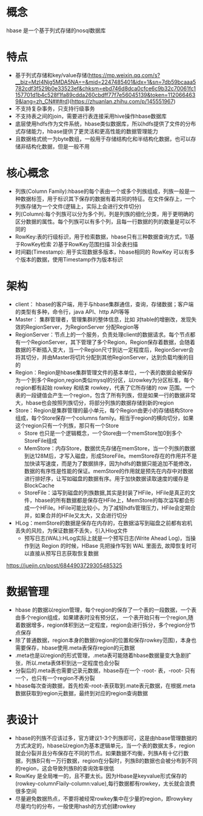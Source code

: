 # 概念
hbase 是一个基于列式存储的nosql数据库

# 特点
+ 基于列式存储和key/value存储(https://mp.weixin.qq.com/s?__biz=MzI4Njg5MDA5NA==&mid=2247485401&idx=1&sn=7db59bcaaa5782cdf3f529b0e33523ef&chksm=ebd746d8dca0cfce6c9b32c70061fc1157701d1b4c528f1fa89cdda260cbdff77f7e56045139&token=1120664639&lang=zh_CN###rd)(https://zhuanlan.zhihu.com/p/145551967)
+ 不支持复杂事务，只支持行级事务
+ 不支持表之间的join，需要进行表连接采用hive操作hbase数据库
+ 底层使用hdfs作为文件系统，hbase类似数据库，所以hdfs提供了文件的分布式存储能力，hbase提供了更灵活和更高性能的数据管理能力
+ 且数据格式统一为byte数组，一般用于存储结构化和半结构化数据，也可以存储非结构化数据，但是一般不用

# 核心概念
+ 列族(Column Family):hbase的每个表由一个或多个列族组成，列族一般是一种数据标签，用于标识其下保存的数据有着共同的特征。在文件保存上，一个列族存储为一个文件(逻辑上，实际上会进行文件切分)
+ 列(Column):每个列族可以分为多个列，列是列族的细化分类，用于更明确的区分数据的属性。每个列族可以有多个列，且每一行数据的列的数量是可以不同的 
+ RowKey:表的行级标识，用于检索数据，hbase只有三种数据查询方式，1)基于RowKey检索 2)基于RowKey范围扫描 3)全表扫描
+ 时间戳(Timestamp): 用于实现数据多版本，hbase相同的 RowKey 可以有多个版本的数据，使用Timestamp作为版本标识

# 架构
+ client： hbase的客户端，用于与hbase集群通信，查询，存储数据；客户端的类型有多种，命令行，java API、http API等等
+ Master： 集群管理者，管理集群的整体信息，比如 对table的增删改，发现失效的RegionServer，为RegionServer 分配Region等 
+ RegionServer：节点上的一个服务，负责处理client的数据请求。每个节点都有一个RegionServer，其下管理了多个Region，Region保存着数据，会随着数据的不断插入变大，当一个Region尺寸到达一定程度后，RegionServer会将其切分，并由Master将切片分配到其他RegionServer，达到负载均衡的目的
+ Region：Region是hbase集群管理文件的基本单位，一个表的数据会被保存为一个到多个Region,region类似mysql的分区，以rowkey为分区标准，每个region都有起始 rowkey 和结束 rowkey，代表了它所存储的 row 范围。一个表的一段键值会产生一个region，包含了所有列族，但是如果一行的数据非常大，hbase也会按照列族切分，将部分列族的数据存储到新的region
+ Store：Region是集群管理的最小单元，每个Region由更小的存储结构Store组成，每个Store保存一个columns family。相当于region的横向切分，如果这个region只有一个列族，那只有一个Store
	- Store 也只是一个逻辑概念，一个Store由一个memStore加0到多个StoreFile组成
	- MemStore：内存Store，数据优先存储在memStore，当一个列族的数据到达128M后，才写入磁盘，形成StoreFile。memStore存在的作用并不是加快读写速度，而是为了数据排序，因为hdfs的数据只能追加不能修改，数据的有序性是性能的保证。memStore的作用就是预先在内存中对数据进行排好序，让写如磁盘的数据有序。用于加快数据读取速度的缓存是 BlockCache 
	- StoreFile：溢写到磁盘的列族数据,其实是封装了HFile，HFile是真正的文件，hbase的所有数据都是保存在HFile上，MemStore的每次溢写都会形成一个HFile。HFile可能比较小，为了减轻hdfs管理压力，HFile会定期合并，如果合并的HFile又太大，又会进行切分
+ HLog：memStore的数据是保存在内存的，在数据溢写到磁盘之前都有宕机丢失的风险，为保证数据不丢失，引入Hlog文件
	- 预写日志(WAL):HLog实际上就是一个预写日志(Write Ahead Log)，当操作到达 Region 的时候，HBase 先把操作写到 WAL 里面去, 故障恢复时可以直接从预写日志获取恢复数据

https://juejin.cn/post/6844903729305485325

# 数据管理
+ hbase 的数据以region管理，每个region的保存了一个表的一段数据，一个表由多个region组成，如果建表时没有预分区， 一个表开始只有一个region,随着数据增多，region体积到达一定程度，region会进行拆分，多个region分节点保存
+ 除了普通数据，region本身的数据(region的位置和保存rowkey范围)，本身也需要保存，hbase使用.meta表保存region的元数据
+ .meta也是以region的形式管理，.meta表可能随着hbase数据量变大急剧扩张，所以.meta表体积到达一定程度也会分裂
+ 分裂后的.meta表也需要记录元数据，hbase存在一个 -root- 表，-root- 只有一个，也只有一个region不再分裂
+ hbase每次查询数据，首先检索-root-表获取到.mate表元数据，在根据.meta数据获取到region元数据，最终到对应的region查询数据

# 表设计
+ hbase的列族不应该过多，官方建议1-3个列族即可，这是由hbase管理数据的方式决定的，hbase以region为基本逻辑单元，当一个表的数据太多，region就会分裂并且分布保存在不同的节点。如果数据不均衡，列族A有十亿行数据，列族B只有一万行数据，region在分裂时，列族B的数据也会被分布到不同的region，这会导致列族B的查询效率很低
+ RowKey 是全局唯一的，且不要太长。因为Hbase是keyvalue形式保存的(rowkey-columnFlaily-column:value),每行数据都有rowkey，太长就会浪费很多空间
+ 尽量避免数据热点，不要将被经常rowkey集中在少量的region，即rowykey尽量均匀的分布，一般使用hash的方式创建rowkey